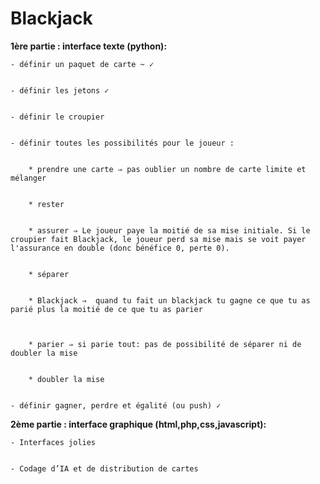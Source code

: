# Blackjack
**1ère partie : interface texte (python):**

    - définir un paquet de carte ~ ✓


    - définir les jetons ✓


    - définir le croupier


    - définir toutes les possibilités pour le joueur :


        * prendre une carte ⇒ pas oublier un nombre de carte limite et mélanger


        * rester


        * assurer ⇒ Le joueur paye la moitié de sa mise initiale. Si le croupier fait Blackjack, le joueur perd sa mise mais se voit payer l'assurance en double (donc bénéfice 0, perte 0). 


        * séparer


        * Blackjack ⇒  quand tu fait un blackjack tu gagne ce que tu as parié plus la moitié de ce que tu as parier



        * parier ⇒ si parie tout: pas de possibilité de séparer ni de doubler la mise


        * doubler la mise


    - définir gagner, perdre et égalité (ou push) ✓


**2ème partie : interface graphique (html,php,css,javascript):**


    - Interfaces jolies


    - Codage d’IA et de distribution de cartes

    
